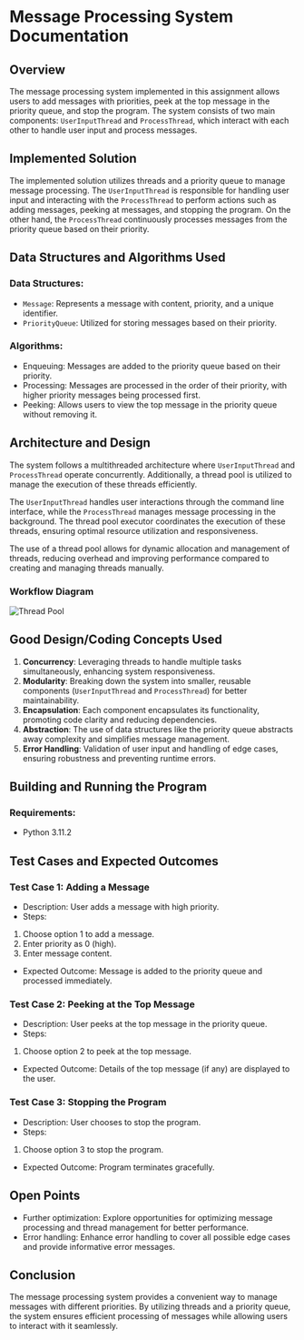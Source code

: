 # Message Processing System Documentation

## Overview

The message processing system implemented in this assignment allows users to add messages with priorities, peek at the top message in the priority queue, and stop the program. The system consists of two main components: `UserInputThread` and `ProcessThread`, which interact with each other to handle user input and process messages.

## Implemented Solution

The implemented solution utilizes threads and a priority queue to manage message processing. The `UserInputThread` is responsible for handling user input and interacting with the `ProcessThread` to perform actions such as adding messages, peeking at messages, and stopping the program. On the other hand, the `ProcessThread` continuously processes messages from the priority queue based on their priority.

## Data Structures and Algorithms Used

### Data Structures:
- `Message`: Represents a message with content, priority, and a unique identifier.
- `PriorityQueue`: Utilized for storing messages based on their priority.

### Algorithms:
- Enqueuing: Messages are added to the priority queue based on their priority.
- Processing: Messages are processed in the order of their priority, with higher priority messages being processed first.
- Peeking: Allows users to view the top message in the priority queue without removing it.
  
## Architecture and Design

The system follows a multithreaded architecture where `UserInputThread` and `ProcessThread` operate concurrently. Additionally, a thread pool is utilized to manage the execution of these threads efficiently.

The `UserInputThread` handles user interactions through the command line interface, while the `ProcessThread` manages message processing in the background. The thread pool executor coordinates the execution of these threads, ensuring optimal resource utilization and responsiveness.

The use of a thread pool allows for dynamic allocation and management of threads, reducing overhead and improving performance compared to creating and managing threads manually.

### Workflow Diagram
![Thread Pool](https://github.com/MdSafwaan/Python-multithreading/assets/96886061/d5e501b2-ed3c-4d67-9008-617f64fe4758)

## Good Design/Coding Concepts Used

1. **Concurrency**: Leveraging threads to handle multiple tasks simultaneously, enhancing system responsiveness.
2. **Modularity**: Breaking down the system into smaller, reusable components (`UserInputThread` and `ProcessThread`) for better maintainability.
3. **Encapsulation**: Each component encapsulates its functionality, promoting code clarity and reducing dependencies.
4. **Abstraction**: The use of data structures like the priority queue abstracts away complexity and simplifies message management.
5. **Error Handling**: Validation of user input and handling of edge cases, ensuring robustness and preventing runtime errors.

## Building and Running the Program

### Requirements:
- Python 3.11.2

## Test Cases and Expected Outcomes

### Test Case 1: Adding a Message
- Description: User adds a message with high priority.
- Steps:
1. Choose option 1 to add a message.
2. Enter priority as 0 (high).
3. Enter message content.
- Expected Outcome: Message is added to the priority queue and processed immediately.

### Test Case 2: Peeking at the Top Message
- Description: User peeks at the top message in the priority queue.
- Steps:
1. Choose option 2 to peek at the top message.
- Expected Outcome: Details of the top message (if any) are displayed to the user.

### Test Case 3: Stopping the Program
- Description: User chooses to stop the program.
- Steps:
1. Choose option 3 to stop the program.
- Expected Outcome: Program terminates gracefully.

## Open Points

- Further optimization: Explore opportunities for optimizing message processing and thread management for better performance.
- Error handling: Enhance error handling to cover all possible edge cases and provide informative error messages.

## Conclusion

The message processing system provides a convenient way to manage messages with different priorities. By utilizing threads and a priority queue, the system ensures efficient processing of messages while allowing users to interact with it seamlessly.

